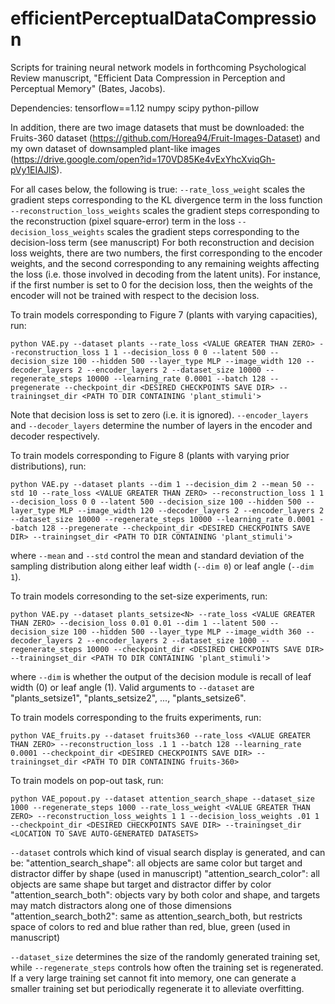 # efficientPerceptualDataCompression
Scripts for training neural network models in forthcoming Psychological Review manuscript, "Efficient Data Compression in Perception and Perceptual Memory" (Bates, Jacobs).

Dependencies: tensorflow==1.12 numpy scipy python-pillow

In addition, there are two image datasets that must be downloaded: the Fruits-360 dataset (https://github.com/Horea94/Fruit-Images-Dataset) and my own dataset of downsampled plant-like images (https://drive.google.com/open?id=170VD85Ke4vExYhcXviqGh-pVy1EIAJlS).

For all cases below, the following is true:
`--rate_loss_weight` scales the gradient steps corresponding to the KL divergence term in the loss function
`--reconstruction_loss_weights` scales the gradient steps corresponding to the reconstruction (pixel square-error) term in the loss
`--decision_loss_weights` scales the gradient steps corresponding to the decision-loss term (see manuscript)
For both reconstruction and decision loss weights, there are two numbers, the first corresponding to the encoder weights, and the second corresponding to any remaining weights affecting the loss (i.e. those involved in decoding from the latent units). For instance, if the first number is set to 0 for the decision loss, then the weights of the encoder will not be trained with respect to the decision loss.


To train models corresponding to Figure 7 (plants with varying capacities), run:

`python VAE.py --dataset plants --rate_loss <VALUE GREATER THAN ZERO> --reconstruction_loss 1 1 --decision_loss 0 0 --latent 500 --decision_size 100 --hidden 500 --layer_type MLP --image_width 120 --decoder_layers 2 --encoder_layers 2 --dataset_size 10000 --regenerate_steps 10000 --learning_rate 0.0001 --batch 128 --pregenerate --checkpoint_dir <DESIRED CHECKPOINTS SAVE DIR> --trainingset_dir <PATH TO DIR CONTAINING 'plant_stimuli'>`

Note that decision loss is set to zero (i.e. it is ignored). `--encoder_layers` and `--decoder_layers` determine the number of layers in the encoder and decoder respectively.


To train models corresponding to Figure 8 (plants with varying prior distributions), run:

`python VAE.py --dataset plants --dim 1 --decision_dim 2 --mean 50 --std 10 --rate_loss <VALUE GREATER THAN ZERO> --reconstruction_loss 1 1 --decision_loss 0 0 --latent 500 --decision_size 100 --hidden 500 --layer_type MLP --image_width 120 --decoder_layers 2 --encoder_layers 2 --dataset_size 10000 --regenerate_steps 10000 --learning_rate 0.0001 --batch 128 --pregenerate --checkpoint_dir <DESIRED CHECKPOINTS SAVE DIR> --trainingset_dir <PATH TO DIR CONTAINING 'plant_stimuli'>`

where `--mean` and `--std` control the mean and standard deviation of the sampling distribution along either leaf width (`--dim 0`) or leaf angle (`--dim 1`).


To train models corresonding to the set-size experiments, run:

`python VAE.py --dataset plants_setsize<N> --rate_loss <VALUE GREATER THAN ZERO> --decision_loss 0.01 0.01 --dim 1 --latent 500 --decision_size 100 --hidden 500 --layer_type MLP --image_width 360 --decoder_layers 2 --encoder_layers 2 --dataset_size 1000 --regenerate_steps 10000 --checkpoint_dir <DESIRED CHECKPOINTS SAVE DIR> --trainingset_dir <PATH TO DIR CONTAINING 'plant_stimuli'>`

where `--dim` is whether the output of the decision module is recall of leaf width (0) or leaf angle (1). Valid arguments to `--dataset` are "plants_setsize1", "plants_setsize2", ..., "plants_setsize6".


To train models corresponding to the fruits experiments, run:

`python VAE_fruits.py --dataset fruits360 --rate_loss <VALUE GREATER THAN ZERO> --reconstruction_loss .1 1 --batch 128 --learning_rate 0.0001 --checkpoint_dir <DESIRED CHECKPOINTS SAVE DIR> --trainingset_dir <PATH TO DIR CONTAINING fruits-360>`


To train models on pop-out task, run:

`python VAE_popout.py --dataset attention_search_shape --dataset_size 1000 --regenerate_steps 1000 --rate_loss_weight <VALUE GREATER THAN ZERO> --reconstruction_loss_weights 1 1 --decision_loss_weights .01 1 --checkpoint_dir <DESIRED CHECKPOINTS SAVE DIR> --trainingset_dir <LOCATION TO SAVE AUTO-GENERATED DATASETS>`

`--dataset` controls which kind of visual search display is generated, and can be:
    "attention_search_shape": all objects are same color but target and distractor differ by shape (used in manuscript)
    "attention_search_color": all objects are same shape but target and distractor differ by color
    "attention_search_both": objects vary by both color and shape, and targets may match distractors along one of those dimensions
    "attention_search_both2": same as attention_search_both, but restricts space of colors to red and blue rather than red, blue, green (used in manuscript)

`--dataset_size` determines the size of the randomly generated training set, while `--regenerate_steps` controls how often the training set is regenerated. If a very large training set cannot fit into memory, one can generate a smaller training set but periodically regenerate it to alleviate overfitting.
